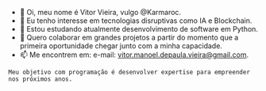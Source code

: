 - 👋 Oi, meu nome é Vitor Vieira, vulgo @Karmaroc.
- 👀 Eu tenho interesse em tecnologias disruptivas como IA e Blockchain.
- 🌱 Estou estudando atualmente desenvolvimento de software em Python.
- 💞️ Quero colaborar em grandes projetos a partir do momento que a primeira oportunidade chegar junto com a minha capacidade.
- 📫 Me encontrem em: e-mail: vitor.manoel.depaula.vieira@gmail.com.

``Meu objetivo com programação é desenvolver expertise para empreender nos próximos anos.``
<!---
Karmaroc/Karmaroc is a ✨ special ✨ repository because its `README.md` (this file) appears on your GitHub profile.
You can click the Preview link to take a look at your changes.
--->
